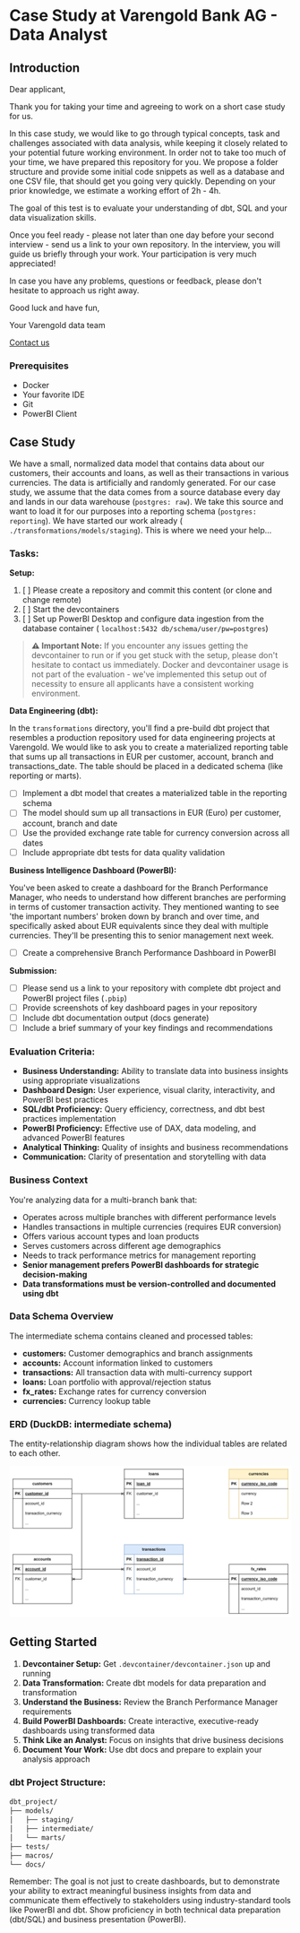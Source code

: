 # Case Study at Varengold Bank AG - Data Analyst

## Introduction

Dear applicant,

Thank you for taking your time and agreeing to work on a short case study for us.

In this case study, we would like to go through typical concepts, task and challenges associated with data analysis,
while keeping it closely related to your potential future working environment. In order not to take too much
of your time, we have prepared this repository for you. We propose a folder structure and provide some initial code
snippets as well as a database and one CSV file, that should get you going very quickly. Depending on your
prior knowledge, we estimate a working effort of
2h - 4h.

The goal of this test is to evaluate your understanding of dbt, SQL and your data visualization skills.

Once you feel ready - please not later than one day before your second interview - send us a link to your own
repository. In the interview, you will guide us briefly through your work. Your participation is very much appreciated!

In case you have any problems, questions or feedback, please don't hesitate to approach us right away.

Good luck and have fun,

Your Varengold data team

[Contact us](mailto:d.maas@varengold.de)

### Prerequisites

- Docker
- Your favorite IDE
- Git
- PowerBI Client

## Case Study

We have a small, normalized data model that contains data about our customers, their accounts and loans, as well as
their transactions in various currencies. The data is artificially and randomly generated. For our case study, we assume
that the data comes from a source database every day and lands in our data warehouse (`postgres: raw`). We take this
source
and want to load it for our purposes into a reporting schema (`postgres: reporting`). We have started our work already (
`./transformations/models/staging`). This is where we need your
help...

### Tasks:

**Setup:**

1. [ ] Please create a repository and commit this content (or clone and change remote)
2. [ ] Start the devcontainers
4. [ ] Set up PowerBI Desktop and configure data ingestion from the database container (
   `localhost:5432 db/schema/user/pw=postgres`)

> **⚠️ Important Note:** If you encounter any issues getting the devcontainer to run or if you get stuck with the setup,
> please don't hesitate to contact us immediately. Docker and devcontainer usage is not part of the evaluation - we've
> implemented this setup out of necessity to ensure all applicants have a consistent working environment.

**Data Engineering (dbt):**

In the `transformations` directory, you'll find a pre-build dbt project that resembles a production repository used for
data engineering projects at Varengold. We would like to ask you to create a materialized reporting table that sums up
all transactions in EUR per customer, account, branch and transactions_date. The table should be placed in a dedicated
schema (like reporting or marts).

- [ ] Implement a dbt model that creates a materialized table in the reporting schema
- [ ] The model should sum up all transactions in EUR (Euro) per customer, account, branch and date
- [ ] Use the provided exchange rate table for currency conversion across all dates
- [ ] Include appropriate dbt tests for data quality validation

**Business Intelligence Dashboard (PowerBI):**

You've been asked to create a dashboard for the Branch Performance Manager, who needs to understand how different
branches are performing in terms of customer transaction activity. They mentioned wanting to see 'the important numbers'
broken down by branch and over time, and specifically asked about EUR equivalents since they deal with multiple
currencies. They'll be presenting this to senior management next week.

- [ ] Create a comprehensive Branch Performance Dashboard in PowerBI

**Submission:**

- [ ] Please send us a link to your repository with complete dbt project and PowerBI project files (`.pbip`)
- [ ] Provide screenshots of key dashboard pages in your repository
- [ ] Include dbt documentation output (docs generate)
- [ ] Include a brief summary of your key findings and recommendations

### Evaluation Criteria:

- **Business Understanding:** Ability to translate data into business insights using appropriate visualizations
- **Dashboard Design:** User experience, visual clarity, interactivity, and PowerBI best practices
- **SQL/dbt Proficiency:** Query efficiency, correctness, and dbt best practices implementation
- **PowerBI Proficiency:** Effective use of DAX, data modeling, and advanced PowerBI features
- **Analytical Thinking:** Quality of insights and business recommendations
- **Communication:** Clarity of presentation and storytelling with data

### Business Context

You're analyzing data for a multi-branch bank that:

- Operates across multiple branches with different performance levels
- Handles transactions in multiple currencies (requires EUR conversion)
- Offers various account types and loan products
- Serves customers across different age demographics
- Needs to track performance metrics for management reporting
- **Senior management prefers PowerBI dashboards for strategic decision-making**
- **Data transformations must be version-controlled and documented using dbt**

### Data Schema Overview

The intermediate schema contains cleaned and processed tables:

- **customers:** Customer demographics and branch assignments
- **accounts:** Account information linked to customers
- **transactions:** All transaction data with multi-currency support
- **loans:** Loan portfolio with approval/rejection status
- **fx_rates:** Exchange rates for currency conversion
- **currencies:** Currency lookup table

### ERD (DuckDB: intermediate schema)

The entity-relationship diagram shows how the individual tables are related to each other.

<img src="docs/erd.png">

## Getting Started

1. **Devcontainer Setup:** Get `.devcontainer/devcontainer.json` up and running
2. **Data Transformation:** Create dbt models for data preparation and transformation
3. **Understand the Business:** Review the Branch Performance Manager requirements
4. **Build PowerBI Dashboards:** Create interactive, executive-ready dashboards using transformed data
5. **Think Like an Analyst:** Focus on insights that drive business decisions
6. **Document Your Work:** Use dbt docs and prepare to explain your analysis approach

### dbt Project Structure:

```
dbt_project/
├── models/
│   ├── staging/
│   ├── intermediate/
│   └── marts/
├── tests/
├── macros/
└── docs/
```

Remember: The goal is not just to create dashboards, but to demonstrate your ability to extract meaningful business
insights from data and communicate them effectively to stakeholders using industry-standard tools like PowerBI and dbt.
Show proficiency in both technical data preparation (dbt/SQL) and business presentation (PowerBI).